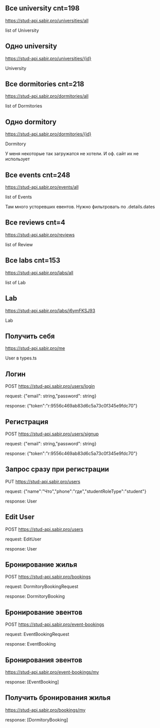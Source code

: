 ## Все university cnt=198
https://stud-api.sabir.pro/universities/all

list of University

## Одно university 
https://stud-api.sabir.pro/universities/{id}

University

## Все dormitories cnt=218
https://stud-api.sabir.pro/dormitories/all

list of Dormitories

## Одно dormitory
https://stud-api.sabir.pro/dormitories/{id}

Dormitory

У меня некоторые так загружатся не хотели. И оф. сайт их не использует

## Все events cnt=248
https://stud-api.sabir.pro/events/all

list of Events

Там много усторевших евентов. Нужно фильтровать по .details.dates

## Все reviews cnt=4
https://stud-api.sabir.pro/reviews

list of Review

## Все labs cnt=153
https://stud-api.sabir.pro/labs/all

list of Lab

## Lab
https://stud-api.sabir.pro/labs/j6ymFKSJ93

Lab

## Получить себя
https://stud-api.sabir.pro/me

User в types.ts

## Логин
POST https://stud-api.sabir.pro/users/login

request: {"email": string,"password": string}

response: {"token":"r:9556c469ab83d6c5a73c0f345e9fdc70"} 

## Регистрация
POST https://stud-api.sabir.pro/users/signup

request: {"email": string,"password": string}

response: {"token":"r:9556c469ab83d6c5a73c0f345e9fdc70"} 

## Запрос сразу при регистрации
PUT https://stud-api.sabir.pro/users

request: {"name":"Что","phone":"где","studentRoleType":"student"}

response: User

## Edit User
POST https://stud-api.sabir.pro/users

request: EditUser 

response: User

## Бронирование жилья
POST https://stud-api.sabir.pro/bookings

request: DormitoryBookingRequest

response: DormitoryBooking

## Бронирование эвентов
POST https://stud-api.sabir.pro/event-bookings

request: EventBookingRequest

response: EventBooking

## Бронирования эвентов
https://stud-api.sabir.pro/event-bookings/my

response: [EventBooking]

## Получить бронирования жилья
https://stud-api.sabir.pro/bookings/my

response: [DormitoryBooking]
